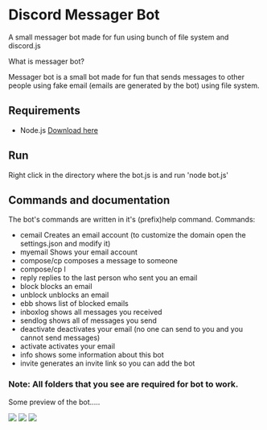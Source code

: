 # Discord Messager Bot 
 A small messager bot made for fun using bunch of file system and discord.js
 
 What is messager bot? 
 
 Messager bot is a small bot made for fun that sends messages to other people using fake email (emails are generated by the bot) using file system. 
 
 ## Requirements
 - Node.js [Download here](https://nodejs.org)
 
 ## Run
 Right click in the directory where the bot.js is and run 'node bot.js'

## Commands and documentation
  The bot's commands are written in it's (prefix)help command.
  Commands:
  
  - cemail <name> Creates an email account (to customize the domain open the settings.json and modify it)
 - myemail Shows your email account
 - compose/cp <email> <message> composes a message to someone
 - compose/cp l <email> <message>
 - reply <message> replies to the last person who sent you an email
 - block <email> blocks an email
 - unblock <email> unblocks an email
 - ebb shows list of blocked emails
 - inboxlog shows all messages you received
 - sendlog shows all of messages you send
 - deactivate deactivates your email (no one can send to you and you cannot send messages)
 - activate activates your email
 - info shows some information about this bot
 - invite generates an invite link so you can add the bot
 
 
### Note: All folders that you see are required for bot to work.

Some preview of the bot.....


![](https://image.prntscr.com/image/qc4AyiULROS9BfRA8p8PRw.png)
![](https://image.prntscr.com/image/Iso_8Ol_T3yZDN9GvV0mbg.png)
![](https://image.prntscr.com/image/YJ-vOYCBToWIKYaZQhPYkw.png)


